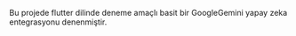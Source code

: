 Bu projede flutter dilinde deneme amaçlı basit bir GoogleGemini yapay zeka entegrasyonu denenmiştir. 

